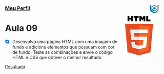 ### [Meu Perfil](http://phstefen.github.io/) <img align="right" src="../../img/unicesumar.png" width="30"/>

<img align="right" src="../../img/html.png" width="130"/>

# Aula 09

- [X] Desenvolva uma página HTML com uma imagem de fundo e adicione elementos que possuam com cor de fundo. Teste as combinações e envie o código HTML e CSS que obtiver o melhor resultado.

[Resultado](https://github.com/phStefen/aulas-html-css/blob/master/unicesumar/aula-08/index.html)

